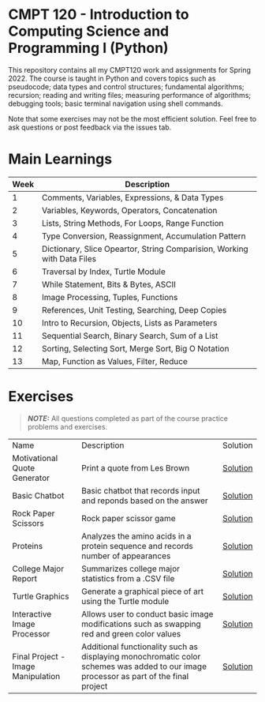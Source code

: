 # CMPT 120 - Introduction to Computing Science and Programming I (Python) 
This repository contains all my CMPT120 work and assignments for Spring 2022. The course is taught in Python and covers topics such as pseudocode; data types and control structures; fundamental algorithms; recursion; reading and writing files; measuring performance of algorithms; debugging tools; basic terminal navigation using shell commands. 

Note that some exercises may not be the most efficient solution. Feel free to ask questions or post feedback via the issues tab.

# Main Learnings
| Week | Description                                                             |
|------|-------------------------------------------------------------------------|
| 1    | Comments, Variables, Expressions, & Data Types                          |
| 2    | Variables, Keywords, Operators, Concatenation                           |
| 3    | Lists, String Methods, For Loops, Range Function                        |
| 4    | Type Conversion, Reassignment, Accumulation Pattern                     |
| 5    | Dictionary, Slice Opeartor, String Comparision, Working with Data Files |
| 6    | Traversal by Index, Turtle Module                                       |
| 7    | While Statement, Bits & Bytes, ASCII                                    |
| 8    | Image Processing, Tuples, Functions                                     |
| 9    | References, Unit Testing, Searching, Deep Copies                        |
| 10   | Intro to Recursion, Objects, Lists as Parameters                        |
| 11   | Sequential Search, Binary Search, Sum of a List                         |
| 12   | Sorting, Selecting Sort, Merge Sort, Big O Notation                     |
| 13   | Map, Function as Values, Filter, Reduce                                 |

# Exercises 
> **_NOTE:_**  All questions completed as part of the course practice problems and exercises.

|                                    |                                                                                                                                         |                                                                                                                                              |
|------------------------------------|-----------------------------------------------------------------------------------------------------------------------------------------|----------------------------------------------------------------------------------------------------------------------------------------------|
| Name                               | Description                                                                                                                             | Solution                                                                                                                                     |
| Motivational Quote Generator       | Print a quote from Les Brown                                                                                                            | [Solution](https://github.com/syw175/cmpt-120/blob/main/Week%201%20-%20Motivational%20Quote%20Generator/Motivational%20Quote%20Generator.py) |
| Basic Chatbot                      | Basic chatbot that records input and reponds based on the answer                                                                        | [Solution](https://github.com/syw175/cmpt-120/tree/main/Week%202%20-%20Basic%20Chatbot)                                                      |
| Rock Paper Scissors                | Rock paper scissor game                                                                                                                 | [Solution](https://github.com/syw175/cmpt-120/blob/main/Week%203%20-%20Rock%20Paper%20Scissors/rockPaperScissors.py)                         |
| Proteins                           | Analyzes the  amino acids in a   protein sequence and records number of appearances                                                     | [Solution](https://github.com/syw175/cmpt-120/tree/main/Week%204%20-Proteins)                                                                |
| College Major Report               | Summarizes college major statistics from a .CSV file                                                                                    | [Solution](https://github.com/syw175/cmpt-120/tree/main/Week%205%20-%20College%20Major%20Report)                                             |
| Turtle Graphics                    | Generate a graphical piece of art using the Turtle module                                                                               | [Solution](https://github.com/syw175/cmpt-120/blob/main/Week%206%20-%20Turtle%20Graphics/Starry%20Skies.py)                                  |
| Interactive Image Processor        | Allows user to conduct basic image modifications such as swapping red and   green color values                                          | [Solution](https://github.com/syw175/cmpt-120/tree/main/Week%209%20-%20Interactive%20Image%20Processor)                                      |
| Final Project - Image Manipulation | Additional functionality such as displaying monochromatic color schemes   was added to our image processor as part of the final project | [Solution](https://github.com/syw175/cmpt-120/tree/main/Final%20Project%20-%20Image%20Manipulation)                                          |
